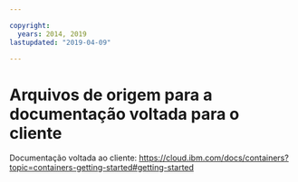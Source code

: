 ```yaml
---

copyright:
  years: 2014, 2019
lastupdated: "2019-04-09"

---
```



# Arquivos de origem para a documentação voltada para o cliente

Documentação voltada ao cliente: https://cloud.ibm.com/docs/containers?topic=containers-getting-started#getting-started



